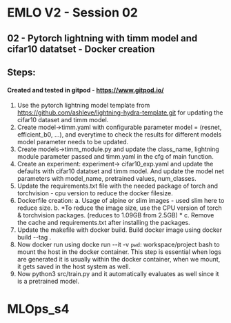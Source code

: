 # EMLO V2 - Session 02

## 02 - Pytorch lightning with timm model and cifar10 datatset - Docker creation

## Steps:

#### Created and tested in gitpod - https://www.gitpod.io/ 

1. Use the pytorch lightning model template from https://github.com/ashleve/lightning-hydra-template.git for updating the cifar10 dataset and timm model.
2. Create model->timm.yaml with configurable parameter model = (resnet, efficient_b0, ...), and everytime to check the results for different models model parameter needs to be updated.
3. Create models->timm_module.py and update the class_name, lightning module parameter passed and timm.yaml in the cfg of main function.
4. Create an experiment: experiment-> cifar10_exp.yaml and update the defaults with cifar10 datatset and timm model. And update the model net parameters with model_name, pretrained values, num_classes.
5. Update the requirements.txt file with the needed package of torch and torchvision - cpu version to reduce the docker filesize.
6. Dockerfile creation: 
    a. Usage of alpine or slim images - used slim here to reduce size. 
    b. *To reduce the image size, use the CPU version of torch & torchvision packages. (reduces to 1.09GB from 2.5GB) *
    c. Remove the cache and requirements.txt after installing the packages.
7. Update the makefile with docker build. Build docker image using docker build --tag <imagename>.
8. Now docker run using docke run --it -v `pwd`: workspace/project <imagename> bash to mount the host in the docker container. This step is essential when logs are generated it is usually within the docker container, when we mount, it gets saved in the host system as well.
9. Now python3 src/train.py and it automatically evaluates as well since it is a pretrained model.


# MLOps_s4

